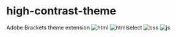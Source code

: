# high-contrast-theme
Adobe Brackets theme extension
![html](https://user-images.githubusercontent.com/16567847/30900991-c7851a5c-a36e-11e7-9058-530dc4de7241.JPG)
![htmlselect](https://user-images.githubusercontent.com/16567847/30901009-dd29cc18-a36e-11e7-8419-316fbfc9eb80.jpg)
![css](https://user-images.githubusercontent.com/16567847/30901016-e2ad54fc-a36e-11e7-997a-6a90ca322838.jpg)
![js](https://user-images.githubusercontent.com/16567847/30901020-e5b6f496-a36e-11e7-9ccc-c03257fce717.JPG)
